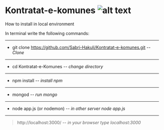 # Kontratat-e-komunes     ![alt text](https://upload.wikimedia.org/wikipedia/en/thumb/f/f2/Prishtina_Municipality_Seal.svg/50px-Prishtina_Municipality_Seal.svg.png "Komuna e Prishtines")

How to install in local environment

In terminal write the following commands:

***
+    git clone https://github.com/Sabri-Hakuli/Kontratat-e-komunes.git -- *Clone*
***
+    cd Kontratat-e-Komunes --  *change directory*
***
+    npm install -- *install npm*
***
+    mongod -- *run mongo*
***
+    node app.js (or nodemon) -- *in other server node app.js*
***
>    http://localhost:3000/  -- *in your browser type localhost:3000*


